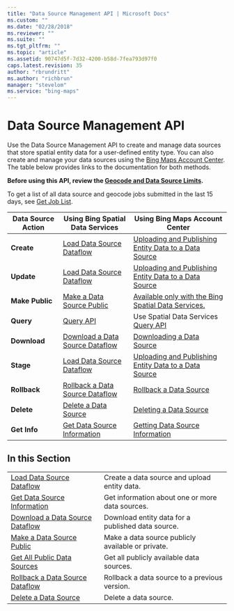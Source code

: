 ```yaml
---
title: "Data Source Management API | Microsoft Docs"
ms.custom: ""
ms.date: "02/28/2018"
ms.reviewer: ""
ms.suite: ""
ms.tgt_pltfrm: ""
ms.topic: "article"
ms.assetid: 90747d5f-7d32-4200-b58d-7fea793d97f0
caps.latest.revision: 35
author: "rbrundritt"
ms.author: "richbrun"
manager: "stevelom"
ms.service: "bing-maps"
---
```

# Data Source Management API
Use the Data Source Management API to create and manage data sources that store spatial entity data for a user-defined entity type. You can also create and manage your data sources using the [Bing Maps Account Center](https://www.bingmapsportal.com). The table below provides links to the documentation for both methods.  
  
 **Before using this API, review the [Geocode and Data Source Limits](../geocode-and-data-source-limits.md).**  
  
 To get a list of all data source and geocode jobs submitted in the last 15 days, see [Get Job List](../get-job-list.md).  
  
|Data Source Action|Using Bing Spatial Data Services|Using Bing Maps Account Center|  
|------------------------|--------------------------------------|------------------------------------|  
|**Create**|[Load Data Source Dataflow](../data-source-management-api/load-data-source-dataflow/index.md)|[Uploading and Publishing Entity Data to a Data Source](https://msdn.microsoft.com/en-us/library/gg650600)|  
|**Update**|[Load Data Source Dataflow](../data-source-management-api/load-data-source-dataflow/index.md)|[Uploading and Publishing Entity Data to a Data Source](https://msdn.microsoft.com/en-us/library/gg650600)|  
|**Make Public**|[Make a Data Source Public](../data-source-management-api/make-public-data-source.md)|[Available only with the Bing Spatial Data Services.](https://msdn.microsoft.com/en-us/library/dn151784.aspx)|  
|**Query**|[Query API](../query-api/index.md)|Use Spatial Data Services [Query API](../query-api/index.md)|  
|**Download**|[Download a Data Source Dataflow](../data-source-management-api/download-data-source-dataflow/index.md)|[Downloading a Data Source](https://msdn.microsoft.com/en-us/library/hh698203)|  
|**Stage**|[Load Data Source Dataflow](../data-source-management-api/load-data-source-dataflow/index.md)|[Uploading and Publishing Entity Data to a Data Source](https://msdn.microsoft.com/en-us/library/gg650600)|  
|**Rollback**|[Rollback a Data Source Dataflow](../data-source-management-api/rollback-data-source-dataflow.md)|[Rollback a Data Source](https://msdn.microsoft.com/en-us/library/dn167663.aspx)|  
|**Delete**|[Delete a Data Source](../data-source-management-api/delete-data-source.md)|[Deleting a Data Source](https://msdn.microsoft.com/en-us/library/hh290820)|  
|**Get Info**|[Get Data Source Information](../data-source-management-api/get-data-source-information.md)|[Getting Data Source Information](https://msdn.microsoft.com/en-us/library/hh127034)|  
  
## In this Section  
  
|||  
|-|-|  
|[Load Data Source Dataflow](../data-source-management-api/load-data-source-dataflow/index.md)|Create a data source and upload entity data.|  
|[Get Data Source Information](../data-source-management-api/get-data-source-information.md)|Get information about one or more data sources.|  
|[Download a Data Source Dataflow](../data-source-management-api/download-data-source-dataflow/index.md)|Download entity data for a published data source.|  
|[Make a Data Source Public](../data-source-management-api/make-public-data-source.md)|Make a data source publicly available or private.|  
|[Get All Public Data Sources](../data-source-management-api/get-all-public-data-sources.md)|Get all publicly available data sources.|  
|[Rollback a Data Source Dataflow](../data-source-management-api/rollback-data-source-dataflow.md)|Rollback a data source to a previous version.|  
|[Delete a Data Source](../data-source-management-api/delete-data-source.md)|Delete a data source.|
